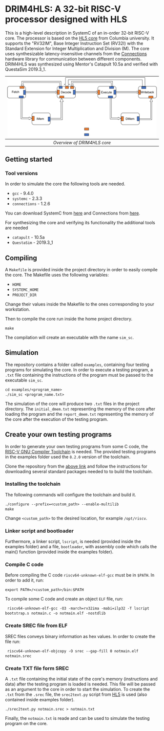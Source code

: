 # DRIM4HLS: A 32-bit RISC-V processor designed with HLS

This is a high-level description in SystemC of an in-order 32-bit RISC-V core.
The processor is based on the [HL5 core](https://github.com/sld-columbia/hl5 "HL5") from Columbia university. It supports the "RV32IM", Base Integer Instruction Set (RV32I) with the Standard Extension for Integer Multiplication and Division (M). The core uses synthesizable latency-insensitive channels from the [Connections](https://github.com/hlslibs/matchlib_connections "Connections") hardware library for communication between different components. DRIM4HLS was synthesized using Mentor's Catapult 10.5a and verified with QuestaSim 2019.3_1.

| ![overview](./images/drim4hls_overview.png) |
|:--:|
| *Overview of DRIM4HLS core* |

## Getting started

### Tool versions

In order to simulate the core the following tools are needed.

* `gcc` - 9.4.0
* `systemc` - 2.3.3
* `connections` - 1.2.6

You can download SystemC from [here](https://www.accellera.org/downloads/standards/systemc "SystemC download") and Connections from [here](https://github.com/hlslibs/matchlib_connections "Connections download").

For synthesizing the core and verifying its functionality the additional tools are needed

* `catapult` - 10.5a
* `QuestaSim` - 2019.3_1

## Compiling

A `Makefile` is provided inside the project directory in order to easily compile the core. The Makefile uses the following variables:

* `HOME`
* `SYSTEMC_HOME`
* `PROJECT_DIR`

Change their values inside the Makefile to the ones corresponding to your workstation.

Then to compile the core run inside the home project directory.

    make

The compilation will create an executable with the name `sim_sc`.
## Simulation

The repository contains a folder called `examples`, containing four testing programs for simulating the core. In order to execute a testing program, a `.txt` file containing the instructions of the program must be passed to the executable `sim_sc`.

    cd examples/<program_name>
    ./sim_sc <program_name.txt>

The simulation of the core will produce two `.txt` files in the project directory. The `initial_dmem.txt` representing the memory of the core after loading the program and the `report_dmem.txt` representing the memory of the core after the execution of the testing program.

## Create your own testing programs

In order to generate your own testing programs from some C code, the [RISC-V GNU Compiler Toolchain](https://github.com/riscv-collab/riscv-gnu-toolchain "RISC-V GNU Compiler Toolchain download") is needed. The provided testing programs in the examples folder used the `8.2.0` version of the toolchain.

Clone the repository from the [above link](https://github.com/riscv-collab/riscv-gnu-toolchain "RISC-V GNU Compiler Toolchain download") and follow the instructions for downloading several standard packages needed to to build the toolchain.

### Installing the toolchain

The following commands will configure the toolchain and build it.

    ./configure --prefix=<custom_path> --enable-multilib
    make

Change `<custom_path>` to the desired location, for example `/opt/riscv`.

### Linker script and bootloader

Furthermore, a linker script, `lscript`, is needed (provided inside the examples folder) and a file, `bootloader`, with assembly code which calls the main() function (provided inside the examples folder).

### Compile C code

Before compiling the C code `riscv64-unknown-elf-gcc` must be in `$PATH`. In order to add it, run:

    export PATH=/<custom_path>/bin:$PATH

To compile some C code and create an object `ELF` file, run:

     riscv64-unknown-elf-gcc -O3 -march=rv32ima -mabi=ilp32 -T lscript  bootstrap.s notmain.c -o notmain.elf -nostdlib

### Create SREC file from ELF

SREC files conveys binary information as hex values. In order to create the file run:

     riscv64-unknown-elf-objcopy -O srec --gap-fill 0 notmain.elf notmain.srec

### Create TXT file form SREC

A `.txt` file containing the initial state of the core's memory (instructions and data) after the testing program is loaded is needed. This file will be passed as an argument to the core in order to start the simulation. To create the `.txt` from the `.srec` file, the `srec2text.py` script from [HL5](https://github.com/sld-columbia/hl5/blob/master/soft/srec2text.py "HL5 srec2txt.py") is used (also contained inside examples folder).


    ./srec2text.py notmain.srec > notmain.txt

Finally, the `notmain.txt` is reade and can be used to simulate the testing program on the core. 